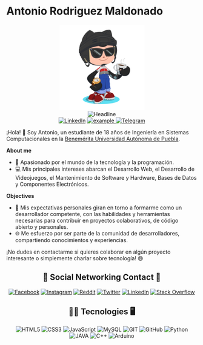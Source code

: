 <h1>Antonio Rodriguez Maldonado</h1>

<div align=center>
        <img src="https://raw.githubusercontent.com/AhmedFathyDev/AhmedFathyDev/main/GitHub.png" alt="GitHub Octocat Drinking a Cup of Coffee" height="225">
</div>

<div align=center >
        <img src="https://readme-typing-svg.herokuapp.com?color=%7b68ee&size=32&center=true&vCenter=true&width=800&height=55&lines=Hi+there,+welcome+to+my+GitHub+profile;I'm+Antonio+Rodriguez+%F0%9F%91%8B;Computer+Science+Student;Software+Engineer;Problem+Solver;Benemérita+Universidad+Autónoma+de+Puebla" alt="Headline" />
</div>

<div align=center>
        <a href="https://www.linkedin.com/in/rodriguezmldo/"><img src="https://img.shields.io/badge/Linkedin-0077b5?style=flat&logo=linkedin" alt="LinkedIn" /></a>
        <a href="mailto:j.antonio-rm@outlook.com?subject=Feedback%20From%20Github&body=Hello," target="_blank">
            <img src="https://img.shields.io/badge/Outlook-0078D4.svg?style=flat&logo=microsoftoutlook&logoColor=white" alt="example"/>
        </a>
        <a href="https://t.me/rodriguezmldo"><img src="https://img.shields.io/badge/Telegram-0088dc?style=flat&logo=telegram" alt="Telegram" /></a>
</div>

¡Hola! 👋 Soy Antonio, un estudiante de 18 años de Ingeniería en Sistemas Computacionales en la <a href="https://www.buap.mx/" target="_blank">Benemérita Universidad Autónoma de Puebla</a>.

**About me**

- 🌟 Apasionado por el mundo de la tecnología y la programación.
- 💻 Mis principales intereses abarcan el Desarrollo Web, el Desarrollo de Videojuegos, el Mantenimiento de Software y Hardware, 
    Bases de Datos y Componentes Electrónicos.

**Objectives**

- 🎯 Mis expectativas personales giran en torno a formarme como un desarrollador competente, con las habilidades y herramientas 
    necesarias para contribuir en proyectos colaborativos, de código abierto y personales.
- 🌐 Me esfuerzo por ser parte de la comunidad de desarrolladores, compartiendo conocimientos y experiencias.

¡No dudes en contactarme si quieres colaborar en algún proyecto interesante o simplemente charlar sobre tecnología! 😄

<h2 align="center">🔔 Social Networking Contact 📲</h2>
<div align="center">
  
[![Facebook](https://img.shields.io/badge/Facebook-%231877F2.svg?logo=Facebook&logoColor=white&style=for-the-badge)](https://facebook.com/rodriguezmldo) 
[![Instagram](https://img.shields.io/badge/Instagram-%23E4405F.svg?logo=Instagram&logoColor=white&style=for-the-badge)](https://instagram.com/rodriguezmldo)
[![Reddit](https://img.shields.io/badge/-Reddit-FF4500?logo=reddit&logoColor=white&style=for-the-badge)](https://www.reddit.com/user/rodriguezmldo)
[![Twitter](https://img.shields.io/badge/Twitter-%231DA1F2.svg?logo=Twitter&logoColor=white&style=for-the-badge)](https://twitter.com/rodriguezmldo)
[![LinkedIn](https://img.shields.io/badge/LinkedIn-%230077B5.svg?logo=linkedin&logoColor=white&style=for-the-badge)](https://linkedin.com/in/rodriguezmldo)
[![Stack Overflow](https://img.shields.io/badge/-Stackoverflow-FE7A16?logo=stack-overflow&logoColor=white&style=for-the-badge)](https://stackoverflow.com/users/22699041/rodriguezmldo)

</div>

<h2 align="center"> 👨‍💻 Tecnologies 🖥️ </h2>
<div align="center">
  
![HTML5](https://img.shields.io/badge/html5-%23E34F26.svg?style=for-the-badge&logo=html5&logoColor=white) ![CSS3](https://img.shields.io/badge/css3-%231572B6.svg?style=for-the-badge&logo=css3&logoColor=white) ![JavaScript](https://img.shields.io/badge/javascript-%23323330.svg?style=for-the-badge&logo=javascript&logoColor=%23F7DF1E) ![MySQL](https://img.shields.io/badge/mysql-%2300f.svg?style=for-the-badge&logo=mysql&logoColor=white) ![GIT](https://img.shields.io/badge/Git-fc6d26?style=for-the-badge&logo=git&logoColor=white) ![GitHub](https://img.shields.io/badge/GitHub-%23121011.svg?style=for-the-badge&logo=github&logoColor=white) ![Python](https://img.shields.io/badge/python-3670A0?style=for-the-badge&logo=python&logoColor=ffdd54) ![JAVA](https://custom-icon-badges.demolab.com/badge/Java-f89820.svg?style=for-the-badge&logo=java-colorful) ![C++](https://img.shields.io/badge/c++-%2300599C.svg?style=for-the-badge&logo=c%2B%2B&logoColor=white) ![Arduino](https://img.shields.io/badge/-Arduino-00979D?style=for-the-badge&logo=Arduino&logoColor=white) 

</div>

<!--
**rodriguezmldo/rodriguezmldo** is a ✨ _special_ ✨ repository because its `README.md` (this file) appears on your GitHub profile.

Here are some ideas to get you started:

- 🔭 I’m currently working on ...
- 🌱 I’m currently learning ...
- 👯 I’m looking to collaborate on ...
- 🤔 I’m looking for help with ...
- 💬 Ask me about ...
- 📫 How to reach me: ...
- 😄 Pronouns: ...
- ⚡ Fun fact: ...
-->
